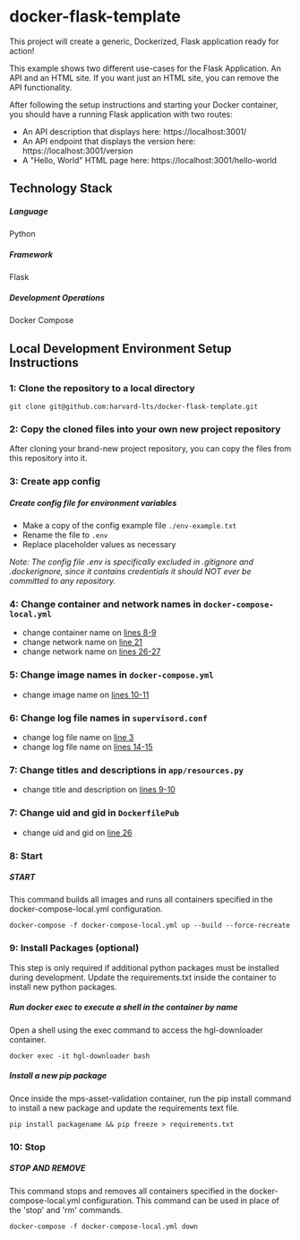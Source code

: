 # docker-flask-template
This project will create a generic, Dockerized, Flask application ready for action!

This example shows two different use-cases for the Flask Application. An API and an HTML site. If you want just an HTML site, you can remove the API functionality.

After following the setup instructions and starting your Docker container, you should have a running Flask application with two routes:

* An API description that displays here: https://localhost:3001/
* An API endpoint that displays the version here: https://localhost:3001/version
* A "Hello, World" HTML page here: https://localhost:3001/hello-world


## Technology Stack
##### Language
Python

##### Framework
Flask

##### Development Operations
Docker Compose

## Local Development Environment Setup Instructions

### 1: Clone the repository to a local directory
```git clone git@github.com:harvard-lts/docker-flask-template.git```

### 2: Copy the cloned files into your own new project repository

After cloning your brand-new project repository, you can copy the files from this repository into it.

### 3: Create app config

##### Create config file for environment variables
- Make a copy of the config example file `./env-example.txt`
- Rename the file to `.env`
- Replace placeholder values as necessary

*Note: The config file .env is specifically excluded in .gitignore and .dockerignore, since it contains credentials it should NOT ever be committed to any repository.*

### 4: Change container and network names in `docker-compose-local.yml`
- change container name on [lines 8-9](/docker-compose-local.yml#L8-L9)
- change network name on [line 21](/docker-compose-local.yml#L21)
- change network name on [lines 26-27](/docker-compose-local.yml#L26-L27)

### 5: Change image names in `docker-compose.yml`
- change image name on [lines 10-11](/docker-compose.yml#L10-L11)

### 6: Change log file names in `supervisord.conf`
- change log file name on [line 3](/supervisord.conf#L3)
- change log file name on [lines 14-15](/supervisord.conf#L14-L15)

### 7: Change titles and descriptions in `app/resources.py`
- change title and description on [lines 9-10](/app/resources.py#L9-L10)

### 7: Change uid and gid in `DockerfilePub`
- change uid and gid on [line 26](/DockerfilePub#L26)

### 8: Start

##### START

This command builds all images and runs all containers specified in the docker-compose-local.yml configuration.

```
docker-compose -f docker-compose-local.yml up --build --force-recreate
```

### 9: Install Packages (optional)
This step is only required if additional python packages must be installed during development. Update the requirements.txt inside the container to install new python packages.

##### Run docker exec to execute a shell in the container by name

Open a shell using the exec command to access the hgl-downloader container.

```
docker exec -it hgl-downloader bash
```

##### Install a new pip package

Once inside the mps-asset-validation container, run the pip install command to install a new package and update the requirements text file.

```
pip install packagename && pip freeze > requirements.txt
```

### 10: Stop

##### STOP AND REMOVE

This command stops and removes all containers specified in the docker-compose-local.yml configuration. This command can be used in place of the 'stop' and 'rm' commands.

```
docker-compose -f docker-compose-local.yml down
```

